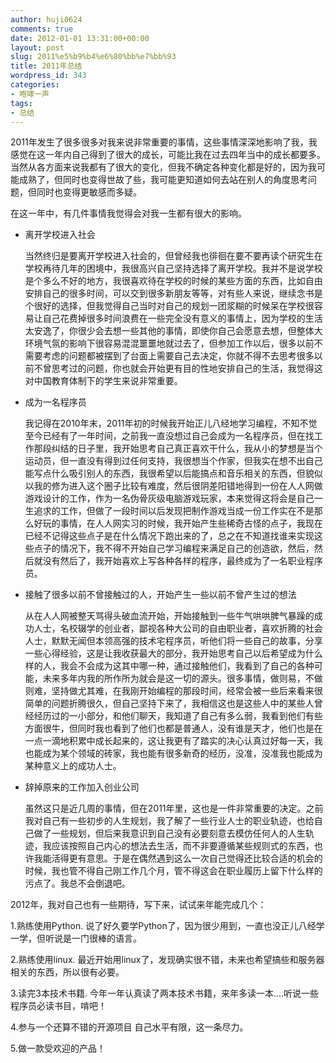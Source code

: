 ```yaml
---
author: huji0624
comments: true
date: 2012-01-01 13:31:00+00:00
layout: post
slug: 2011%e5%b9%b4%e6%80%bb%e7%bb%93
title: 2011年总结
wordpress_id: 343
categories:
- 咆哮一声
tags:
- 总结
---
```


2011年发生了很多很多对我来说非常重要的事情，这些事情深深地影响了我，我感觉在这一年内自己得到了很大的成长，可能比我在过去四年当中的成长都要多。当然从各方面来说我都有了很大的变化，但我不确定各种变化都是好的，因为我可能成熟了，但同时也变得世故了些，我可能更知道如何去站在别人的角度思考问题，但同时也变得更敏感而多疑。

在这一年中，有几件事情我觉得会对我一生都有很大的影响。

	
* 离开学校进入社会

    当然终归是要离开学校进入社会的，但曾经我也徘徊在要不要再读个研究生在学校再待几年的困境中，我很高兴自己坚持选择了离开学校。我并不是说学校是个多么不好的地方，我很喜欢待在学校的时候的某些方面的东西，比如自由安排自己的很多时间，可以交到很多新朋友等等，对有些人来说，继续念书是个很好的选择，但我觉得自己当时对自己的规划一团浆糊的时候呆在学校很容易让自己花费掉很多时间浪费在一些完全没有意义的事情上，因为学校的生活太安逸了，你很少会去想一些其他的事情，即使你自己会愿意去想，但整体大环境气氛的影响下很容易混混噩噩地就过去了，但参加工作以后，很多以前不需要考虑的问题都被摆到了台面上需要自己去决定，你就不得不去思考很多以前不曾思考过的问题，你也就会开始更有目的性地安排自己的生活，我觉得这对中国教育体制下的学生来说非常重要。

	
* 成为一名程序员

    我记得在2010年末，2011年初的时候我开始正儿八经地学习编程，不知不觉至今已经有了一年时间，之前我一直没想过自己会成为一名程序员，但在找工作那段纠结的日子里，我开始思考自己真正喜欢干什么，我从小的梦想是当个运动员，但一直没有得到过任何支持，我很想当个作家，但我实在想不出自己能写点什么吸引别人的东西，我很希望以后能搞点和音乐相关的东西，但貌似以我的修为进入这个圈子比较有难度，然后很阴差阳错地得到一份在人人网做游戏设计的工作，作为一名伪骨灰级电脑游戏玩家，本来觉得这将会是自己一生追求的工作，但做了一段时间以后发现把制作游戏当成一份工作实在不是那么好玩的事情，在人人网实习的时候，我开始产生些稀奇古怪的点子，我现在已经不记得这些点子是在什么情况下跑出来的了，总之在不知道找谁来实现这些点子的情况下，我不得不开始自己学习编程来满足自己的创造欲，然后，然后就没有然后了，我开始喜欢上写各种各样的程序，最终成为了一名职业程序员。

	
* 接触了很多以前不曾接触过的人，开始产生一些以前不曾产生过的想法

    从在人人网被整天骂得头破血流开始，开始接触到一些牛气哄哄脾气暴躁的成功人士，名校辍学的创业者，鄙视各种大公司的自由职业者，喜欢折腾的社会人士，默默无闻但本领高强的技术宅程序员，听他们将一些自己的故事，分享一些心得经验，这是让我收获最大的部分，我开始思考自己以后希望成为什么样的人，我会不会成为这其中哪一种，通过接触他们，我看到了自己的各种可能，未来多年内我的所作所为就会是这一切的源头。很多事情，做则易，不做则难，坚持做尤其难，在我刚开始编程的那段时间，经常会被一些后来看来很简单的问题折腾很久，但自己坚持下来了，我相信这也是这些人中的某些人曾经经历过的一小部分，和他们聊天，我知道了自己有多么弱，我看到他们有些方面很牛，但同时我也看到了他们也都是普通人，没有谁是天才，他们也是在一点一滴地积累中成长起来的，这让我更有了踏实的决心认真过好每一天，我也能成为某个领域的砖家，我也能有很多新奇的经历，没准，没准我也能成为某种意义上的成功人士。

	
* 辞掉原来的工作加入创业公司

    虽然这只是近几周的事情，但在2011年里，这也是一件非常重要的决定。之前我对自己有一些初步的人生规划，我了解了一些行业人士的职业轨迹，也给自己做了一些规划，但后来我意识到自己没有必要刻意去模仿任何人的人生轨迹，我应该按照自己内心的想法去生活，而不非要遵循某些规则式的东西，也许我能活得更有意思。于是在偶然遇到这么一次自己觉得还比较合适的机会的时候，我也管不得自己刚工作几个月，管不得这会在职业履历上留下什么样的污点了。我总不会倒退吧。

2012年，我对自己也有一些期待，写下来，试试来年能完成几个：

1.熟练使用Python.
说了好久要学Python了，因为很少用到，一直也没正儿八经学一学，但听说是一门很棒的语言。

2.熟练使用linux.
最近开始用linux了，发现确实很不错，未来也希望搞些和服务器相关的东西，所以很有必要。

3.读完3本技术书籍.
今年一年认真读了两本技术书籍，来年多读一本....听说一些程序员必读书目，啃吧！

4.参与一个还算不错的开源项目
自己水平有限，这一条尽力。

5.做一款受欢迎的产品！

